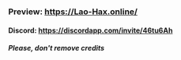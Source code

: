 ### Preview: https://Lao-Hax.online/
#### Discord: https://discordapp.com/invite/46tu6Ah
##### Please, don't remove credits
